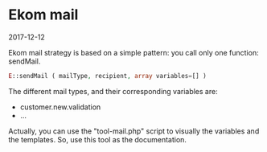 Ekom mail
==============
2017-12-12


Ekom mail strategy is based on a simple pattern: you call only one function: sendMail.


```php
E::sendMail ( mailType, recipient, array variables=[] )
``` 



The different mail types, and their corresponding variables are:


- customer.new.validation
- ...

 
Actually, you can use the "tool-mail.php" script to visually the variables and the templates.
So, use this tool as the documentation.
    